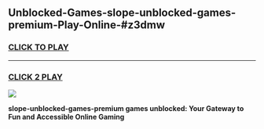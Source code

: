 
## Unblocked-Games-slope-unblocked-games-premium-Play-Online-#z3dmw
<h3>
<a href="https://premium.freeplayer.one?title=slope-unblocked-games-premium&ref=27F">CLICK TO PLAY</a></h3>
<hr>

<h3>
<a href="https://premium.freeplayer.one?title=slope-unblocked-games-premium&ref=27F">CLICK 2 PLAY</a>
  
</h3>

<a href="https://premium.freeplayer.one?title=slope-unblocked-games-premium&ref=27F"><img src="https://clearcache.store/games.png"></a>


**slope-unblocked-games-premium games unblocked: Your Gateway to Fun and Accessible Online Gaming**

